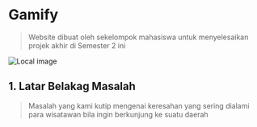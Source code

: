 # Gamify
  > Website dibuat oleh sekelompok mahasiswa untuk menyelesaikan projek akhir di Semester 2 ini

![Local image](logo.png)


## 1. Latar Belakag Masalah
  > Masalah yang kami kutip mengenai keresahan yang sering dialami para wisatawan bila ingin berkunjung ke suatu daerah
